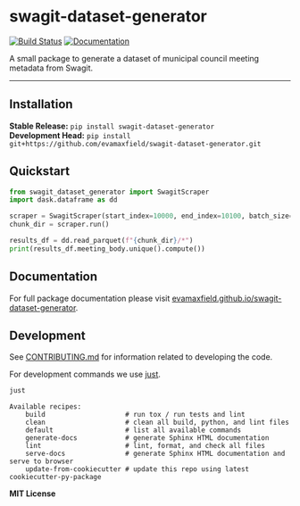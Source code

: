 # swagit-dataset-generator

[![Build Status](https://github.com/evamaxfield/swagit-dataset-generator/workflows/Build/badge.svg)](https://github.com/evamaxfield/swagit-dataset-generator/actions)
[![Documentation](https://github.com/evamaxfield/swagit-dataset-generator/workflows/Documentation/badge.svg)](https://swagit-dataset-generator.github.io/swagit-dataset-generator)

A small package to generate a dataset of municipal council meeting metadata from Swagit.

---

## Installation

**Stable Release:** `pip install swagit-dataset-generator`<br>
**Development Head:** `pip install git+https://github.com/evamaxfield/swagit-dataset-generator.git`

## Quickstart

```python
from swagit_dataset_generator import SwagitScraper
import dask.dataframe as dd

scraper = SwagitScraper(start_index=10000, end_index=10100, batch_size=10)
chunk_dir = scraper.run()

results_df = dd.read_parquet(f"{chunk_dir}/*")
print(results_df.meeting_body.unique().compute())
```

## Documentation

For full package documentation please visit [evamaxfield.github.io/swagit-dataset-generator](https://evamaxfield.github.io/swagit-dataset-generator).

## Development

See [CONTRIBUTING.md](CONTRIBUTING.md) for information related to developing the code.

For development commands we use [just](https://github.com/casey/just).

```bash
just
```
```
Available recipes:
    build                    # run tox / run tests and lint
    clean                    # clean all build, python, and lint files
    default                  # list all available commands
    generate-docs            # generate Sphinx HTML documentation
    lint                     # lint, format, and check all files
    serve-docs               # generate Sphinx HTML documentation and serve to browser
    update-from-cookiecutter # update this repo using latest cookiecutter-py-package
```

**MIT License**
